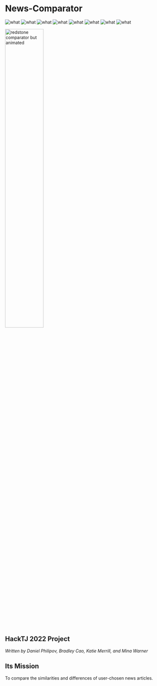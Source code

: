 # News-Comparator
<p>
<img src="https://img.shields.io/badge/Contributors-4-orange?logo=github" alt="what" > 
<img src="https://img.shields.io/badge/Minecraft References-∞-green?logo=mojang studios&link=https://minecraft.net" alt="what"> 
<img src="https://img.shields.io/badge/Frontend-Flask-d78fb9?logo=flask&logoColor=d78fb9" alt="what"> 
<img src="https://img.shields.io/badge/Backend-Python-blue?logo=python&logoColor=yellow" alt="what"> 
<img src="https://img.shields.io/badge/Library-NLTK-white?logo=bookstack&logoColor=white&link=https://nltk.org" alt="what"> 
<img src="https://img.shields.io/badge/Version-0.001-purple?logo=github&logoColor=white" alt="what">
<img src="https://img.shields.io/badge/Library-newsfetch-yellow?logo=Google News&logoColor=white" alt="what">
<img src="https://img.shields.io/badge/Rating-★★★★★-yellow?labelColor=purple" alt="what">
</p>

<div>
<p align="center">

[//]: # (<img src="https://static.wikia.nocookie.net/minecraft_gamepedia/images/e/e2/Redstone_Comparator_%28S%29_JE4.png" width="50%" height="50%" alt="redstone comparator">)
<img src="https://external-content.duckduckgo.com/iu/?u=https%3A%2F%2Fvignette.wikia.nocookie.net%2Fminecraft%2Fimages%2Fc%2Fc6%2FUnpoweredRedstoneComparatorNew.gif%2Frevision%2Flatest%3Fcb%3D20191116164007&f=1&nofb=1" width="50%" height="50%" alt="redstone comparator but animated">
</p>
</div>

## HackTJ 2022 Project

*Written by Daniel Philipov, Bradley Cao, Katie Merrill, and Mina Warner*

## Its Mission
To compare the similarities and differences of user-chosen news articles.